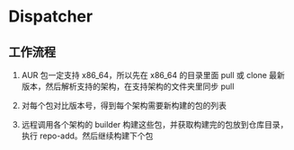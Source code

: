 # Dispatcher

## 工作流程

1. AUR 包一定支持 x86_64，所以先在 x86_64 的目录里面 pull 或 clone 最新版本，然后解析支持的架构，在支持架构的文件夹里同步 pull

2. 对每个包对比版本号，得到每个架构需要新构建的包的列表

3. 远程调用各个架构的 builder 构建这些包，并获取构建完的包放到仓库目录，执行 repo-add。然后继续构建下个包
